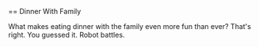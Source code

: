 == Dinner With Family

What makes eating dinner with the family even more fun than ever? That's right. You guessed it. Robot battles.
